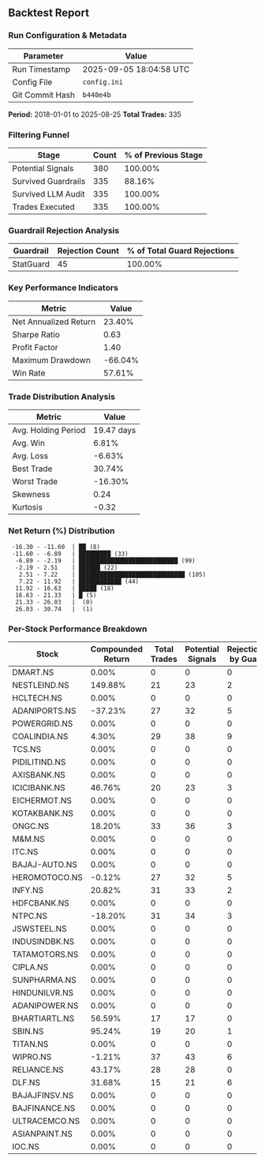
## Backtest Report

### Run Configuration & Metadata
| Parameter | Value |
| --- | --- |
| Run Timestamp | 2025-09-05 18:04:58 UTC |
| Config File | `config.ini` |
| Git Commit Hash | `b440e4b` |

**Period:** 2018-01-01 to 2025-08-25
**Total Trades:** 335


### Filtering Funnel
| Stage | Count | % of Previous Stage |
| --- | --- | --- |
| Potential Signals | 380 | 100.00% |
| Survived Guardrails | 335 | 88.16% |
| Survived LLM Audit | 335 | 100.00% |
| Trades Executed | 335 | 100.00% |


### Guardrail Rejection Analysis
| Guardrail | Rejection Count | % of Total Guard Rejections |
| --- | --- | --- |
| StatGuard | 45 | 100.00% |


### Key Performance Indicators
| Metric | Value |
| --- | --- |
| Net Annualized Return | 23.40% |
| Sharpe Ratio | 0.63 |
| Profit Factor | 1.40 |
| Maximum Drawdown | -66.04% |
| Win Rate | 57.61% |

### Trade Distribution Analysis
| Metric | Value |
| --- | --- |
| Avg. Holding Period | 19.47 days |
| Avg. Win | 6.81% |
| Avg. Loss | -6.63% |
| Best Trade | 30.74% |
| Worst Trade | -16.30% |
| Skewness | 0.24 |
| Kurtosis | -0.32 |

### Net Return (%) Distribution
```
 -16.30 - -11.60  | ██ (8)
 -11.60 - -6.89   | █████████ (33)
  -6.89 - -2.19   | ████████████████████████████ (99)
  -2.19 - 2.51    | ██████ (22)
   2.51 - 7.22    | ██████████████████████████████ (105)
   7.22 - 11.92   | ████████████ (44)
  11.92 - 16.63   | █████ (18)
  16.63 - 21.33   | █ (5)
  21.33 - 26.03   |  (0)
  26.03 - 30.74   |  (1)
```


### Per-Stock Performance Breakdown

| Stock | Compounded Return | Total Trades | Potential Signals | Rejections by Guard | Rejections by LLM |
|---|---|---|---|---|---|
| DMART.NS | 0.00% | 0 | 0 | 0 | 0 |
| NESTLEIND.NS | 149.88% | 21 | 23 | 2 | 0 |
| HCLTECH.NS | 0.00% | 0 | 0 | 0 | 0 |
| ADANIPORTS.NS | -37.23% | 27 | 32 | 5 | 0 |
| POWERGRID.NS | 0.00% | 0 | 0 | 0 | 0 |
| COALINDIA.NS | 4.30% | 29 | 38 | 9 | 0 |
| TCS.NS | 0.00% | 0 | 0 | 0 | 0 |
| PIDILITIND.NS | 0.00% | 0 | 0 | 0 | 0 |
| AXISBANK.NS | 0.00% | 0 | 0 | 0 | 0 |
| ICICIBANK.NS | 46.76% | 20 | 23 | 3 | 0 |
| EICHERMOT.NS | 0.00% | 0 | 0 | 0 | 0 |
| KOTAKBANK.NS | 0.00% | 0 | 0 | 0 | 0 |
| ONGC.NS | 18.20% | 33 | 36 | 3 | 0 |
| M&M.NS | 0.00% | 0 | 0 | 0 | 0 |
| ITC.NS | 0.00% | 0 | 0 | 0 | 0 |
| BAJAJ-AUTO.NS | 0.00% | 0 | 0 | 0 | 0 |
| HEROMOTOCO.NS | -0.12% | 27 | 32 | 5 | 0 |
| INFY.NS | 20.82% | 31 | 33 | 2 | 0 |
| HDFCBANK.NS | 0.00% | 0 | 0 | 0 | 0 |
| NTPC.NS | -18.20% | 31 | 34 | 3 | 0 |
| JSWSTEEL.NS | 0.00% | 0 | 0 | 0 | 0 |
| INDUSINDBK.NS | 0.00% | 0 | 0 | 0 | 0 |
| TATAMOTORS.NS | 0.00% | 0 | 0 | 0 | 0 |
| CIPLA.NS | 0.00% | 0 | 0 | 0 | 0 |
| SUNPHARMA.NS | 0.00% | 0 | 0 | 0 | 0 |
| HINDUNILVR.NS | 0.00% | 0 | 0 | 0 | 0 |
| ADANIPOWER.NS | 0.00% | 0 | 0 | 0 | 0 |
| BHARTIARTL.NS | 56.59% | 17 | 17 | 0 | 0 |
| SBIN.NS | 95.24% | 19 | 20 | 1 | 0 |
| TITAN.NS | 0.00% | 0 | 0 | 0 | 0 |
| WIPRO.NS | -1.21% | 37 | 43 | 6 | 0 |
| RELIANCE.NS | 43.17% | 28 | 28 | 0 | 0 |
| DLF.NS | 31.68% | 15 | 21 | 6 | 0 |
| BAJAJFINSV.NS | 0.00% | 0 | 0 | 0 | 0 |
| BAJFINANCE.NS | 0.00% | 0 | 0 | 0 | 0 |
| ULTRACEMCO.NS | 0.00% | 0 | 0 | 0 | 0 |
| ASIANPAINT.NS | 0.00% | 0 | 0 | 0 | 0 |
| IOC.NS | 0.00% | 0 | 0 | 0 | 0 |